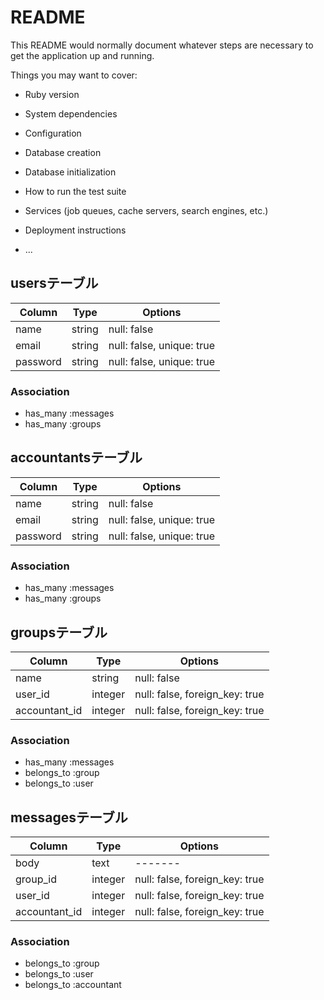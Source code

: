 # README

This README would normally document whatever steps are necessary to get the
application up and running.

Things you may want to cover:

* Ruby version

* System dependencies

* Configuration

* Database creation

* Database initialization

* How to run the test suite

* Services (job queues, cache servers, search engines, etc.)

* Deployment instructions

* ...

## usersテーブル
|Column|Type|Options|
|------|----|-------|
|name|string|null: false|
|email|string|null: false, unique: true|
|password|string|null: false, unique: true|
### Association
- has_many :messages
- has_many :groups

## accountantsテーブル
|Column|Type|Options|
|------|----|-------|
|name|string|null: false|
|email|string|null: false, unique: true|
|password|string|null: false, unique: true|
### Association
- has_many :messages
- has_many :groups

## groupsテーブル
|Column|Type|Options|
|------|----|-------|
|name|string|null: false|
|user_id|integer|null: false, foreign_key: true|
|accountant_id|integer|null: false, foreign_key: true|
### Association
- has_many :messages
- belongs_to :group
- belongs_to :user

## messagesテーブル
|Column|Type|Options|
|------|----|-------|
|body|text|-------|
|group_id|integer|null: false, foreign_key: true|
|user_id|integer|null: false, foreign_key: true|
|accountant_id|integer|null: false, foreign_key: true|

### Association
- belongs_to :group
- belongs_to :user
- belongs_to :accountant